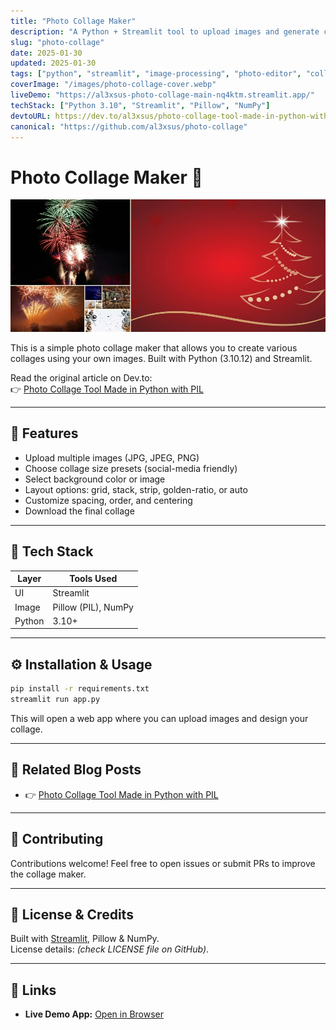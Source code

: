 ```yaml
---
title: "Photo Collage Maker"
description: "A Python + Streamlit tool to upload images and generate collages with custom layouts and spacing."
slug: "photo-collage"
date: 2025-01-30
updated: 2025-01-30
tags: ["python", "streamlit", "image-processing", "photo-editor", "collage", "pillow", "streamlit-app"]
coverImage: "/images/photo-collage-cover.webp"
liveDemo: "https://al3xsus-photo-collage-main-nq4ktm.streamlit.app/"
techStack: ["Python 3.10", "Streamlit", "Pillow", "NumPy"]
devtoURL: https://dev.to/al3xsus/photo-collage-tool-made-in-python-with-pil-46cb)
canonical: "https://github.com/al3xsus/photo-collage"
---
```


# Photo Collage Maker 📸
![Photo collage cover](./images/photo-collage-cover.webp "Photo collage cover")

This is a simple photo collage maker that allows you to create various collages using your own images. Built with Python (3.10.12) and Streamlit.

Read the original article on Dev.to:  
👉 [Photo Collage Tool Made in Python with PIL](https://dev.to/al3xsus/photo-collage-tool-made-in-python-with-pil-46cb)

---

## 🚀 Features

- Upload multiple images (JPG, JPEG, PNG)
- Choose collage size presets (social-media friendly)
- Select background color or image
- Layout options: grid, stack, strip, golden-ratio, or auto
- Customize spacing, order, and centering
- Download the final collage

---

## 🧰 Tech Stack

| Layer    | Tools Used                |
|----------|---------------------------|
| UI       | Streamlit                 |
| Image    | Pillow (PIL), NumPy       |
| Python   | 3.10+                     |

---

## ⚙️ Installation & Usage

```bash
pip install -r requirements.txt
streamlit run app.py
```

This will open a web app where you can upload images and design your collage.

---

## 🧩 Related Blog Posts

- 👉 [Photo Collage Tool Made in Python with PIL](https://dev.to/al3xsus/photo-collage-tool-made-in-python-with-pil-46cb)

---

## 🤝 Contributing

Contributions welcome! Feel free to open issues or submit PRs to improve the collage maker.

---

## 📜 License & Credits

Built with [Streamlit](https://streamlit.io), Pillow & NumPy.  
License details: _(check LICENSE file on GitHub)_.

---

## 🔗 Links

- **Live Demo App:** [Open in Browser](https://al3xsus-photo-collage-main-nq4ktm.streamlit.app/)
